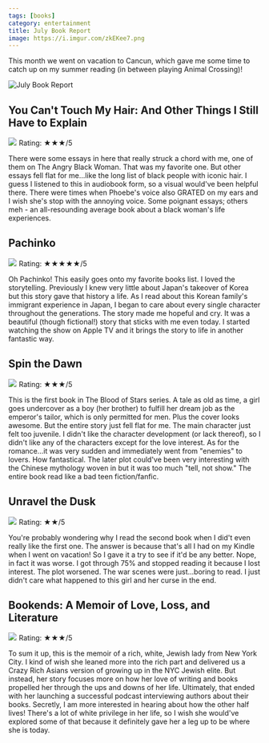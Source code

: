 ```yaml
---
tags: [books]
category: entertainment
title: July Book Report
image: https://i.imgur.com/zkEKee7.png
---
```


This month we went on vacation to Cancun, which gave me some time to catch up on my summer reading (in between playing Animal Crossing)!

![July Book Report](https://i.imgur.com/zkEKee7.png)

## You Can't Touch My Hair: And Other Things I Still Have to Explain
<a href="https://www.amazon.com/gp/product/0143129201?ie=UTF8&SubscriptionId=1MGPYB6YW3HWK55XCGG2&linkCode=li3&tag=jessicapei-20&linkId=9a1a2774ae3c293c2758d5dbe0c587cd&language=en_US&ref_=as_li_ss_il" target="_blank"><img border="0" src="//ws-na.amazon-adsystem.com/widgets/q?_encoding=UTF8&ASIN=0143129201&Format=_SL250_&ID=AsinImage&MarketPlace=US&ServiceVersion=20070822&WS=1&tag=jessicapei-20&language=en_US" ></a><img src="https://ir-na.amazon-adsystem.com/e/ir?t=jessicapei-20&language=en_US&l=li3&o=1&a=0143129201" width="1" height="1" border="0" alt="" style="border:none !important; margin:0px !important;" />
Rating: ★★★/5

There were some essays in here that really struck a chord with me, one of them on The Angry Black Woman. That was my favorite one. But other essays fell flat for me...like the long list of black people with iconic hair. I guess I listened to this in audiobook form, so a visual would've been helpful there. There were times when Phoebe's voice also GRATED on my ears and I wish she's stop with the annoying voice. Some poignant essays; others meh - an all-resounding average book about a black woman's life experiences.

## Pachinko
<a href="https://www.amazon.com/Pachinko-National-Book-Award-Finalist-ebook/dp/B01GZY28JA?adid=082VK13VJJCZTQYGWWCZ&campaign=211041&keywords=Pachinko&qid=1659202661&s=books&sr=1-1&linkCode=li3&tag=jessicapei-20&linkId=593a94e1650e795a664c3a0da5060350&language=en_US&ref_=as_li_ss_il" target="_blank"><img border="0" src="//ws-na.amazon-adsystem.com/widgets/q?_encoding=UTF8&ASIN=B01GZY28JA&Format=_SL250_&ID=AsinImage&MarketPlace=US&ServiceVersion=20070822&WS=1&tag=jessicapei-20&language=en_US" ></a><img src="https://ir-na.amazon-adsystem.com/e/ir?t=jessicapei-20&language=en_US&l=li3&o=1&a=B01GZY28JA" width="1" height="1" border="0" alt="" style="border:none !important; margin:0px !important;" />
Rating: ★★★★★/5

Oh Pachinko! This easily goes onto my favorite books list. I loved the storytelling. Previously I knew very little about Japan's takeover of Korea but this story gave that history a life. As I read about this Korean family's immigrant experience in Japan, I began to care about every single character throughout the generations. The story made me hopeful and cry. It was a beautiful (though fictional!) story that sticks with me even today. I started watching the show on Apple TV and it brings the story to life in another fantastic way.

## Spin the Dawn
<a href="https://www.amazon.com/Spin-Dawn-Blood-Stars-Book-ebook/dp/B07K5YP21D?adid=082VK13VJJCZTQYGWWCZ&campaign=211041&keywords=Spin+the+Dawn&qid=1659202970&s=books&sr=1-1&linkCode=li3&tag=jessicapei-20&linkId=73038a74f58c2d8a8bc9f7d1af8d90d7&language=en_US&ref_=as_li_ss_il" target="_blank"><img border="0" src="//ws-na.amazon-adsystem.com/widgets/q?_encoding=UTF8&ASIN=B07K5YP21D&Format=_SL250_&ID=AsinImage&MarketPlace=US&ServiceVersion=20070822&WS=1&tag=jessicapei-20&language=en_US" ></a><img src="https://ir-na.amazon-adsystem.com/e/ir?t=jessicapei-20&language=en_US&l=li3&o=1&a=B07K5YP21D" width="1" height="1" border="0" alt="" style="border:none !important; margin:0px !important;" />
Rating: ★★★/5

This is the first book in The Blood of Stars series. A tale as old as time, a girl goes undercover as a boy (her brother) to fulfill her dream job as the emperor's tailor, which is only permitted for men. Plus the cover looks awesome. But the entire story just fell flat for me. The main character just felt too juvenile. I didn't like the character development (or lack thereof), so I didn't like any of the characters except for the love interest. As for the romance...it was very sudden and immediately went from "enemies" to lovers. How fantastical. The later plot could've been very interesting with the Chinese mythology woven in but it was too much "tell, not show." The entire book read like a bad teen fiction/fanfic.

## Unravel the Dusk
<a href="https://www.amazon.com/gp/product/0525647023?ie=UTF8&SubscriptionId=1MGPYB6YW3HWK55XCGG2&linkCode=li3&tag=jessicapei-20&linkId=11add56b40ec8eff8f57be4fcfac0d80&language=en_US&ref_=as_li_ss_il" target="_blank"><img border="0" src="//ws-na.amazon-adsystem.com/widgets/q?_encoding=UTF8&ASIN=0525647023&Format=_SL250_&ID=AsinImage&MarketPlace=US&ServiceVersion=20070822&WS=1&tag=jessicapei-20&language=en_US" ></a><img src="https://ir-na.amazon-adsystem.com/e/ir?t=jessicapei-20&language=en_US&l=li3&o=1&a=0525647023" width="1" height="1" border="0" alt="" style="border:none !important; margin:0px !important;" />
Rating: ★★/5

You're probably wondering why I read the second book when I did't even really like the first one. The answer is because that's all I had on my Kindle when I went on vacation! So I gave it a try to see if it'd be any better. Nope, in fact it was worse. I got through 75% and stopped reading it because I lost interest. The plot worsened. The war scenes were just...boring to read. I just didn't care what happened to this girl and her curse in the end.

## Bookends: A Memoir of Love, Loss, and Literature
<a href="https://www.amazon.com/gp/product/B09HXFSXQY?ie=UTF8&SubscriptionId=1MGPYB6YW3HWK55XCGG2&linkCode=li3&tag=jessicapei-20&linkId=c78933682b686876f28d9436fd99acce&language=en_US&ref_=as_li_ss_il" target="_blank"><img border="0" src="//ws-na.amazon-adsystem.com/widgets/q?_encoding=UTF8&ASIN=B09HXFSXQY&Format=_SL250_&ID=AsinImage&MarketPlace=US&ServiceVersion=20070822&WS=1&tag=jessicapei-20&language=en_US" ></a><img src="https://ir-na.amazon-adsystem.com/e/ir?t=jessicapei-20&language=en_US&l=li3&o=1&a=B09HXFSXQY" width="1" height="1" border="0" alt="" style="border:none !important; margin:0px !important;" />
Rating: ★★★/5

To sum it up, this is the memoir of a rich, white, Jewish lady from New York City. I kind of wish she leaned more into the rich part and delivered us a Crazy Rich Asians version of growing up in the NYC Jewish elite. But instead, her story focuses more on how her love of writing and books propelled her through the ups and downs of her life. Ultimately, that ended with her launching a successful podcast interviewing authors about their books. Secretly, I am more interested in hearing about how the other half lives! There's a lot of white privilege in her life, so I wish she would've explored some of that because it definitely gave her a leg up to be where she is today.